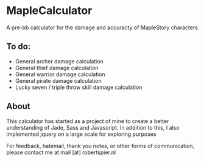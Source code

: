 # MapleCalculator
A pre-bb calculator for the damage and accuracty of MapleStory characters

## To do:

- General archer damage calculation
- General thief damage calculation
- General warrior damage calculation
- General pirate damage calculation
- Lucky seven / triple throw skill damage calculation

## About

This calculator has started as a project of mine to create a better understanding of Jade, Sass and Javascript. In addition to this, I also implemented jquery on a large scale for exploring purposes

For feedback, hatemail, thank you notes, or other forms of communication, please contact me at mail [at] robertspier.nl
